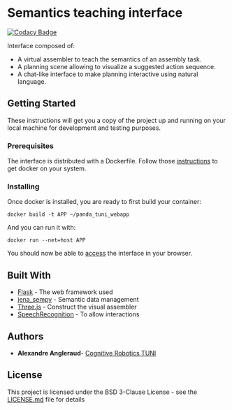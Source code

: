 # Semantics teaching interface
[![Codacy Badge](https://api.codacy.com/project/badge/Grade/11b35e03ebd24e618151130aa435978a)](https://www.codacy.com/manual/alexandre.angleraud/tuni-semweb?utm_source=github.com&amp;utm_medium=referral&amp;utm_content=Zorrander/tuni-semweb&amp;utm_campaign=Badge_Grade)

Interface composed of:
* A virtual assembler to teach the semantics of an assembly task.
* A planning scene allowing to visualize a suggested action sequence.
* A chat-like interface to make planning interactive using natural language.


## Getting Started

These instructions will get you a copy of the project up and running on your local machine for development and testing purposes.

### Prerequisites

The interface is distributed with a Dockerfile.
Follow those [instructions](https://runnable.com/docker/getting-started/) to get docker on your system.

### Installing

Once docker is installed, you are ready to first build your container:

```
docker build -t APP ~/panda_tuni_webapp
```

And you can run it with:

```
docker run --net=host APP
```

You should now be able to [access](127.0.0.1:5000) the interface in your browser.


## Built With

* [Flask](https://flask.palletsprojects.com/en/1.1.x/) - The web framework used
* [jena_sempy](https://pypi.org/project/jena-sempy/) - Semantic data management
* [Three.js](https://threejs.org/) - Construct the visual assembler
* [SpeechRecognition](https://pypi.org/project/SpeechRecognition/) - To allow interactions


## Authors

* **Alexandre Angleraud**- [Cognitive Robotics TUNI](https://research.tuni.fi/cogrob/)


## License

This project is licensed under the BSD 3-Clause License - see the [LICENSE.md](LICENSE.md) file for details
